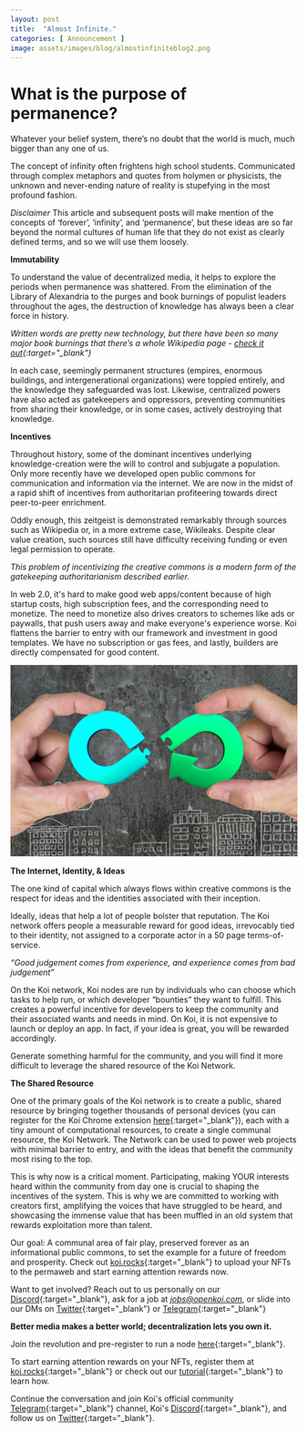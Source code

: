 ```yaml
---
layout: post
title:  "Almost Infinite."
categories: [ Announcement ]
image: assets/images/blog/almostinfiniteblog2.png
---
```


# What is the purpose of permanence?

Whatever your belief system, there’s no doubt that the world is much, much bigger than any one of us. 

The concept of infinity often frightens high school students. Communicated through complex metaphors and quotes from holymen or physicists, the unknown and never-ending nature of reality is stupefying in the most profound fashion. 

*Disclaimer*
This article and subsequent posts will make mention of the concepts of ‘forever’, ‘infinity’, and ‘permanence’, but these ideas are so far beyond the normal cultures of human life that they do not exist as clearly defined terms, and so we will use them loosely.

**Immutability**

To understand the value of decentralized media, it helps to explore the periods when permanence was shattered. From the elimination of the Library of Alexandria to the purges and book burnings of populist leaders throughout the ages, the destruction of knowledge has always been a clear force in history. 

*Written words are pretty new technology, but there have been so many major book burnings that there’s a whole Wikipedia page - [check it out](https://en.wikipedia.org/wiki/List_of_book-burning_incidents!){:target="_blank"}* 

In each case, seemingly permanent structures (empires, enormous buildings, and intergenerational organizations) were toppled entirely, and the knowledge they safeguarded was lost. Likewise, centralized powers have also acted as gatekeepers and oppressors, preventing communities from sharing their knowledge, or in some cases, actively destroying that knowledge. 


**Incentives**

Throughout history, some of the dominant incentives underlying knowledge-creation were the will to control and subjugate a population. Only more recently have we developed open public commons for communication and information via the internet. We are now in the midst of a rapid shift of incentives from authoritarian profiteering towards direct peer-to-peer enrichment. 

Oddly enough, this zeitgeist is demonstrated remarkably through sources such as Wikipedia or, in a more extreme case, Wikileaks. Despite clear value creation, such sources still have difficulty receiving funding or even legal permission to operate. 

*This problem of incentivizing the creative commons is a modern form of the gatekeeping authoritarianism described earlier.* 

In web 2.0, it's hard to make good web apps/content because of high startup costs, high subscription fees, and the corresponding need to monetize. The need to monetize also drives creators to schemes like ads or paywalls, that push users away and make everyone's experience worse. Koi flattens the barrier to entry with our framework and investment in good templates. We have no subscription or gas fees, and lastly, builders are directly compensated for good content.

![Opensea blog tutorial](/assets/images/blog/almostinfiniteblog1.png)

**The Internet, Identity, & Ideas**

The one kind of capital which always flows within creative commons is the respect for ideas and the identities associated with their inception. 

Ideally, ideas that help a lot of people bolster that reputation. The Koi network offers people a measurable reward for good ideas, irrevocably tied to their identity, not assigned to a corporate actor in a 50 page terms-of-service.

*“Good judgement comes from experience, and experience comes from bad judgement”*

On the Koi network, Koi nodes are run by individuals who can choose which tasks to help run, or which developer “bounties” they want to fulfill. This creates a powerful incentive for developers to keep the community and their associated wants and needs in mind. On Koi, it is not expensive to launch or deploy an app. In fact, if your idea is great, you will be rewarded accordingly.

Generate something harmful for the community, and you will find it more difficult to leverage the shared resource of the Koi Network.

**The Shared Resource**

One of the primary goals of the Koi network is to create a public, shared resource by bringing together thousands of personal devices (you can register for the Koi Chrome extension [here](https://docs.google.com/forms/d/e/1FAIpQLScRQUBaLQBugGi-dFvu1F2q4j-cOji2fOHQczLeyWTq_LIobw/viewform){:target="_blank"}), each with a tiny amount of computational resources, to create a single communal resource, the Koi Network. The Network can be used to power web projects with minimal barrier to entry, and with the ideas that benefit the community most rising to the top.

This is why now is a critical moment. Participating, making YOUR interests heard within the community from day one is crucial to shaping the incentives of the system. This is why we are committed to working with creators first, amplifying the voices that have struggled to be heard, and showcasing the immense value that has been muffled in an old system that rewards exploitation more than talent.

Our goal: A communal area of fair play, preserved forever as an informational public commons, to set the example for a future of freedom and prosperity. Check out [koi.rocks](https://koi.rocks/contents){:target="_blank"} to upload your NFTs to the permaweb and start earning attention rewards now. 

Want to get involved? Reach out to us personally on our [Discord](https://discord.gg/zByqXPGEWy){:target="_blank"}, ask for a job at *jobs@openkoi.com*, or slide into our DMs on [Twitter](https://twitter.com/open_koi){:target="_blank"} or [Telegram](https://t.me/joinchat/OEHs_8T9-8ZhZmU5){:target="_blank"}

**Better media makes a better world; decentralization lets you own it.**

Join the revolution and pre-register to run a node [here](https://docs.google.com/forms/d/e/1FAIpQLSduDTdxD3dDOvcbIcKlG7JWOsnDFVZFdLy0J38q_OOzUC3okA/viewform){:target="_blank"}. 

To start earning attention rewards on your NFTs, register them at [koi.rocks](https://koi.rocks/contents){:target="_blank"}  or check out our [tutorial](https://blog.openkoi.com/An-Arweave-faucet-tutorial/){:target="_blank"}  to learn how.

Continue the conversation and join Koi's official community [Telegram](https://t.me/joinchat/OEHs_8T9-8ZhZmU5){:target="_blank"}  channel, Koi's [Discord](https://discord.gg/zByqXPGEWy){:target="_blank"}, and follow us on [Twitter](https://twitter.com/open_koi){:target="_blank"}. 

